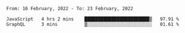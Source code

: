 <!--START_SECTION:waka-->
```text
From: 16 February, 2022 - To: 23 February, 2022

JavaScript   4 hrs 2 mins    ████████████████████████▒   97.91 % 
GraphQL      3 mins          ▒░░░░░░░░░░░░░░░░░░░░░░░░   01.61 % 
```
<!--END_SECTION:waka-->
